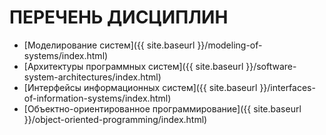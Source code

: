 # **ПЕРЕЧЕНЬ ДИСЦИПЛИН**

* [Моделирование систем]({{ site.baseurl }}/modeling-of-systems/index.html)
* [Архитектуры программных систем]({{ site.baseurl }}/software-system-architectures/index.html)
* [Интерфейсы информационных систем]({{ site.baseurl }}/interfaces-of-information-systems/index.html)
* [Объектно-ориентированное программирование]({{ site.baseurl }}/object-oriented-programming/index.html)
